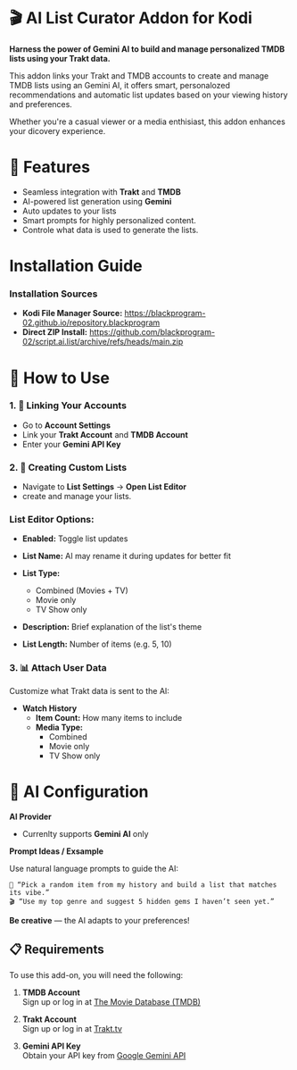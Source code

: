 
# 🎬 AI List Curator Addon for Kodi

**Harness the power of Gemini AI to build and manage personalized TMDB lists using your Trakt data.**

This addon links your Trakt and TMDB accounts to create and manage TMDB lists using an Gemini AI, it offers smart, personalozed recommendations and automatic list updates based on your viewing history and preferences.

Whether you're a casual viewer or a media enthisiast, this addon enhances your dicovery experience.

# 🚀 Features
- Seamless integration with **Trakt** and **TMDB**
- AI-powered list generation using **Gemini**
- Auto updates to your lists
- Smart prompts for highly personalized content.
- Controle what data is used to generate the lists.

# Installation Guide

### **Installation Sources**
- **Kodi File Manager Source:** https://blackprogram-02.github.io/repository.blackprogram
- **Direct ZIP Install:** https://github.com/blackprogram-02/script.ai.list/archive/refs/heads/main.zip

# 🔧 How to Use


### 1. 🔐 Linking Your Accounts
- Go to **Account Settings**
- Link your **Trakt Account** and **TMDB Account**
- Enter your **Gemini API Key**

### 2. 📝 Creating Custom Lists
- Navigate to **List Settings** -> **Open List Editor** 
- create and manage your lists.

### List Editor Options:
- **Enabled:** Toggle list updates

- **List Name:** AI may rename it during updates for better fit

- **List Type:**
   - Combined (Movies + TV)
   - Movie only
   - TV Show only

- **Description:** Brief explanation of the list's theme
- **List Length:** Number of items (e.g. 5, 10)

### 3. 📊 Attach User Data

Customize what Trakt data is sent to the AI:

- **Watch History**
   - **Item Count:** How many items to include
   - **Media Type:**
      - Combined
      - Movie only
      - TV Show only


# 🤖 AI Configuration

**AI Provider**
- Currenlty supports **Gemini AI** only

**Prompt Ideas / Exsample**

Use natural language prompts to guide the AI:
   ```
   🧠 “Pick a random item from my history and build a list that matches its vibe.”
   🎬 “Use my top genre and suggest 5 hidden gems I haven’t seen yet.”
   ```

**Be creative** — the AI adapts to your preferences!

## 📋 Requirements

To use this add-on, you will need the following:

1. **TMDB Account**  
   Sign up or log in at [The Movie Database (TMDB)](https://www.themoviedb.org/login)

2. **Trakt Account**  
   Sign up or log in at [Trakt.tv](https://trakt.tv)

3. **Gemini API Key**  
   Obtain your API key from [Google Gemini API](https://www.googleadservices.com/pagead/aclk?sa=L&ai=DChcSEwizld3qv6CMAxVLkIMHHYDvCEwYABAAGgJlZg&co=1&gclid=Cj0KCQjw4v6-BhDuARIsALprm32qawQV4Ydk7yFhAecHN8UWcp9kmiHHtbyEb15Ew9SclRj_xm94LR0aAmu3EALw_wcB&ohost=www.google.com&cid=CAESVeD2oIj9ROfJW1Ubn1c-Vj2cOkPWPmYObXZRP8jFhujbiGYtUIbvN6ekNdzZ9V6bh4obGl7Hu2FcSKWXnnDX72VhEhFW0aJtV4eBXRX3KDa0l3FvB_U&sig=AOD64_2Uo6iyIOoxTRMdZGPVy9QyUJyaqw&q&adurl&ved=2ahUKEwjRuNbqv6CMAxVL_rsIHQQ3GoAQ0Qx6BAgJEAE)

